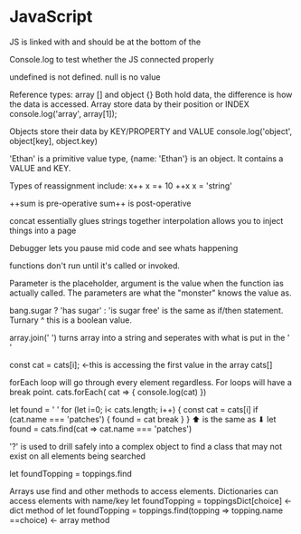 # JavaScript
JS is linked with <script src="app.js"></script> and should be at the bottom of the <body>

Console.log to test whether the JS connected properly

undefined is not defined. null is no value

Reference types: array [] and object {}
Both hold data, the difference is how the data is accessed. 
Array store data by their position or INDEX 
console.log('array', array[1]);

Objects store their data by KEY/PROPERTY and VALUE
console.log('object', object[key], object.key)

'Ethan' is a primitive value type, {name: 'Ethan'} is an object. It contains a VALUE and KEY. 

Types of reassignment include:
x++
x =+ 10
++x
x = 'string'

++sum is pre-operative
sum++ is post-operative

concat essentially glues strings together
interpolation allows you to inject things into a page

Debugger lets you pause mid code and see whats happening

functions don't run until it's called or invoked.

Parameter is the placeholder, argument is the value when the function ias actually called.
The parameters are what the "monster" knows the value as.

bang.sugar ? 'has sugar' : 'is sugar free' is the same as if/then statement. Turnary
^ this is a boolean value. 

array.join(' ') turns array into a string and seperates with what is put in the ' '

const cat = cats[i]; <-this is accessing the first value in the array cats[]

forEach loop will go through every element regardless. For loops will have a break point.
cats.forEach( cat => {
    console.log(cat)
})

let found = ' '
for (let i=0; i< cats.length; i++) {
    const cat = cats[i]
    if (cat.name === 'patches') {
        found = cat
        break
    }
}
⬆ is the same as  ⬇
let found = cats.find(cat => cat.name === 'patches') 

'?' is used to drill safely into a complex object to find a class that may not exist on all elements being searched

let foundTopping = toppings.find

Arrays use find and other methods to access elements. Dictionaries can access elements with name/key
let foundTopping = toppingsDict[choice] <- dict method of
let foundTopping = toppings.find(topping => topping.name ==choice) <- array method